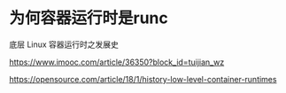 

# 为何容器运行时是runc 


底层 Linux 容器运行时之发展史

https://www.imooc.com/article/36350?block_id=tuijian_wz

https://opensource.com/article/18/1/history-low-level-container-runtimes
